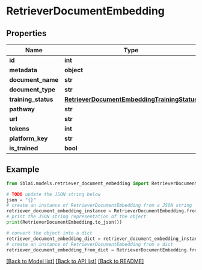 # RetrieverDocumentEmbedding


## Properties

Name | Type | Description | Notes
------------ | ------------- | ------------- | -------------
**id** | **int** |  | [readonly] 
**metadata** | **object** |  | [optional] 
**document_name** | **str** |  | [optional] 
**document_type** | **str** |  | [optional] 
**training_status** | [**RetrieverDocumentEmbeddingTrainingStatus**](RetrieverDocumentEmbeddingTrainingStatus.md) |  | [optional] 
**pathway** | **str** |  | 
**url** | **str** |  | [optional] 
**tokens** | **int** |  | [optional] 
**platform_key** | **str** |  | 
**is_trained** | **bool** |  | [optional] 

## Example

```python
from iblai.models.retriever_document_embedding import RetrieverDocumentEmbedding

# TODO update the JSON string below
json = "{}"
# create an instance of RetrieverDocumentEmbedding from a JSON string
retriever_document_embedding_instance = RetrieverDocumentEmbedding.from_json(json)
# print the JSON string representation of the object
print(RetrieverDocumentEmbedding.to_json())

# convert the object into a dict
retriever_document_embedding_dict = retriever_document_embedding_instance.to_dict()
# create an instance of RetrieverDocumentEmbedding from a dict
retriever_document_embedding_from_dict = RetrieverDocumentEmbedding.from_dict(retriever_document_embedding_dict)
```
[[Back to Model list]](../README.md#documentation-for-models) [[Back to API list]](../README.md#documentation-for-api-endpoints) [[Back to README]](../README.md)


